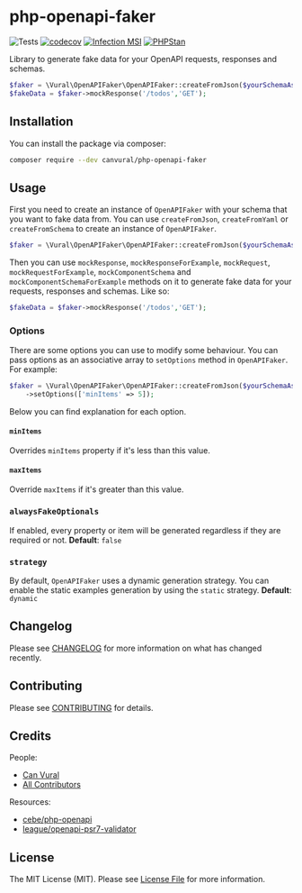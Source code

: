 # php-openapi-faker

![Tests](https://github.com/canvural/php-openapi-faker/workflows/Tests/badge.svg)
[![codecov](https://codecov.io/gh/canvural/php-openapi-faker/branch/master/graph/badge.svg)](https://codecov.io/gh/canvural/php-openapi-faker)
[![Infection MSI](https://badge.stryker-mutator.io/github.com/canvural/php-openapi-faker/master)](https://infection.github.io)
[![PHPStan](https://img.shields.io/badge/PHPStan-Level%20Max-brightgreen.svg?style=flat&logo=php)](https://phpstan.org)

Library to generate fake data for your OpenAPI requests, responses and schemas.

```php
$faker = \Vural\OpenAPIFaker\OpenAPIFaker::createFromJson($yourSchemaAsJson);
$fakeData = $faker->mockResponse('/todos','GET');
```

## Installation

You can install the package via composer:

```bash
composer require --dev canvural/php-openapi-faker
```

## Usage

First you need to create an instance of `OpenAPIFaker` with your schema that you want to fake data from. You can use `createFromJson`, `createFromYaml` or `createFromSchema` to create an instance of `OpenAPIFaker`.
```php
$faker = \Vural\OpenAPIFaker\OpenAPIFaker::createFromJson($yourSchemaAsJson);
```

Then you can use `mockResponse`, `mockResponseForExample`, `mockRequest`, `mockRequestForExample`, `mockComponentSchema` and `mockComponentSchemaForExample` methods on it to generate fake data for your requests, responses and schemas. Like so:

```php
$fakeData = $faker->mockResponse('/todos','GET');
```

### Options

There are some options you can use to modify some behaviour. You can pass options as an associative array to `setOptions` method in `OpenAPIFaker`. For example:

```php
$faker = \Vural\OpenAPIFaker\OpenAPIFaker::createFromJson($yourSchemaAsJson)
    ->setOptions(['minItems' => 5]);
```

Below you can find explanation for each option.

#### `minItems`
Overrides `minItems` property if it's less than this value.

#### `maxItems`
Override `maxItems` if it's greater than this value.

### `alwaysFakeOptionals`

If enabled, every property or item will be generated regardless if they are required or not. **Default**: `false`

### `strategy`
By default, `OpenAPIFaker` uses a dynamic generation strategy. You can enable the static examples generation by using the `static` strategy.
**Default**: `dynamic`

## Changelog

Please see [CHANGELOG](CHANGELOG.md) for more information on what has changed recently.

## Contributing

Please see [CONTRIBUTING](CONTRIBUTING.md) for details.

## Credits

People:
- [Can Vural](https://github.com/canvural)
- [All Contributors](../../contributors)

Resources:
- [cebe/php-openapi](https://github.com/cebe/php-openapi)
- [league/openapi-psr7-validator](https://github.com/thephpleague/openapi-psr7-validator)

## License

The MIT License (MIT). Please see [License File](LICENSE.md) for more information.
